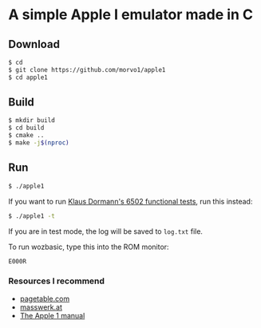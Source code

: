 # A simple Apple I emulator made in C
## Download 
```bash
$ cd
$ git clone https://github.com/morvo1/apple1
$ cd apple1
```

## Build
```bash
$ mkdir build
$ cd build
$ cmake ..
$ make -j$(nproc)
```

## Run
```bash
$ ./apple1
```
If you want to run [Klaus Dormann's 6502 functional tests](https://github.com/Klaus2m5/6502_65C02_functional_tests), run this instead:
```bash
$ ./apple1 -t
```
If you are in test mode, the log will be saved to `log.txt` file.
 
To run wozbasic, type this into the ROM monitor:
```
E000R
```

### Resources I recommend
- [pagetable.com](https://www.pagetable.com/c64ref/6502/?tab=2)
- [masswerk.at](https://www.masswerk.at/6502/6502_instruction_set.html)
- [The Apple 1 manual](https://mirrors.apple2.org.za/ftp.apple.asimov.net/documentation/apple1/apple1manual_alt.pdf)
